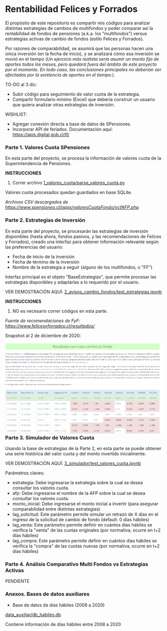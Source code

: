 # Rentabilidad Felices y Forrados

El propósito de este repositorio es compartir mis códigos para analizar distintas estrategias de cambios de multifondos y poder comparar así la rentabilidad de fondos de pensiones (a.k.a. los "multifondos") versus estrategias activas de cambio de fondos (estilo Felices y Forrados).

Por razones de comparabilidad, se asumirá que las personas hacen una única inversión (en la fecha de inicio), y se analizará cómo esa inversión se movió en el tiempo (*Un ejercicio más realista sería asumir un monto fijo de aportes todos los meses, pero quedará fuera del ámbito de este proyecto por el momento. En todo caso, las conclusiones principales no deberían ser afectadas por la existencia de aportes en el tiempo.*).

TO-DO al 3 dic:
- Subir código para seguimiento de valor cuota de la estrategia.
- Compartir formulario mínimo (Excel) que debería construir un usuario que quiera analizar otras estrategias de inversión.

WISHLIST:
- Agregar conexión directa a base de datos de SPensiones.
- Incorporar API de feriados. Documentación aquí: https://apis.digital.gob.cl/fl/



### Parte 1. Valores Cuota SPensiones

En esta parte del proyecto, se procesa la información de valores cuota de la Superintendencia de Pensiones. 

**INSTRUCCIONES**

1. Correr archivo [1_valores_cuota/parse_valores_cuota.py](/1_valores_cuota/parse_valores_cuota.py)

Valores cuota procesados quedan guardados en base SQLite.


*Archivos CSV descargados de https://www.spensiones.cl/apps/valoresCuotaFondo/vcfAFP.php*



### Parte 2. Estrategias de Inversión

En esta parte del proyecto, se procesarán las estrategias de inversión disponibles (hasta ahora, fondos pasivos, y las recomendaciones de Felices y Forrados), creado una interfaz para obtener información relevante según las preferencias del usuario:

- Fecha de inicio de la inversión
- Fecha de término de la inversión
- Nombre de la estrategia a seguir (alguno de los multifondos, o "FF")

Interfaz principal es el objeto "BaseEstrategias", que permite procesar las estrategias disponibles y adaptarlas a lo requerido por el usuario.

VER DEMOSTRACIÓN AQUÍ: [2_avisos_cambio_fondos/test_estrategias.ipynb](/2_avisos_cambio_fondos/test_estrategias.ipynb)


**INSTRUCCIONES**

1. NO es necesario correr códigos en esta parte. 



*Fuente de recomendaciones de FyF: https://www.felicesyforrados.cl/resultados/*

Snapshot al 2 de diciembre de 2020:

<img src="/data_auxiliar/snapshot_20201202.PNG"
     alt="snapshot"
     style="float: left; margin-right: 10px;" />



### Parte 3. Simulador de Valores Cuota

Usando la base de estrategias de la Parte 2, en esta parte se puede obtener una serie histórica del valor cuota y del monto invertido inicialmente.

VER DEMOSTRACIÓN AQUÍ: [3_simulador/test_valores_cuota.ipynb](/3_simulador/test_valores_cuota.ipynb)


Parámetros claves:
- estrategia: Debe ingresarse la estrategia sobre la cual se desea consultar los valores cuota.
- afp: Debe ingresarse el nombre de la AFP sobre la cual se desea consultar los valores cuota.
- monto_inicial: Debe ingresarse el monto inicial a invertir (para asegurar comparabilidad entre distintas estrategias)
- lag_solicitud: Este parámetro permite simular un retrazo de X días en el ingreso de la solicitud de cambio de fondo (default: 0 días hábiles)
- lag_venta: Este parámetro permite definir en cuántos días hábiles se verifica la "venta" de las cuotas originales (por normativa, ocurre en t+2 días hábiles)
- lag_compra: Este parámetro permite definir en cuántos días hábiles se verifica la "compra" de las cuotas nuevas (por normativa, ocurre en t+2 días hábiles)

### Parte 4. Análisis Comparativo Multi Fondos vs Estrategias Activas

PENDIENTE

### Anexos. Bases de datos auxiliares

- Base de datos de días hábiles (2008 a 2020)

[data_auxiliar/db_habiles.db](/data_auxiliar/db_habiles.db)


Contiene información de días hábiles entre 2008 a 2020


